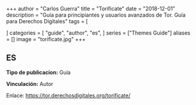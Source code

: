 +++
author = "Carlos Guerra"
title = "Torificate"
date = "2018-12-01"
description = "Guía para principiantes y usuarios avanzados de Tor. Guía para Derechos Digitales"
tags = [

]
categories = [
    "guide",
    "author",
    "es",
]
series = ["Themes Guide"]
aliases = []
image = "torificate.jpg"
+++


## ES
**Tipo de publicacion:** Guía

**Vinculación:** Autor

Enlace: <a href="https://tor.derechosdigitales.org/torificate/" target="_blank">https://tor.derechosdigitales.org/torificate/</a>
